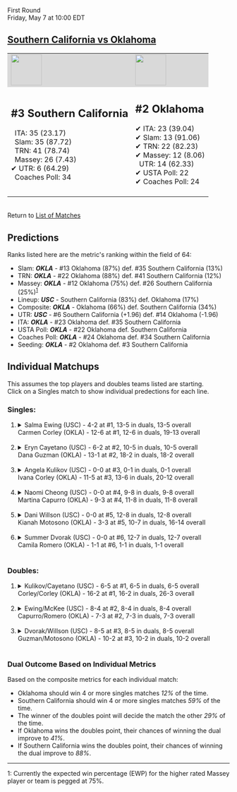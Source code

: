 First Round  
Friday, May 7 at 10:00 EDT
## [Southern California vs Oklahoma](https://www.ncaa.com/game/5833668) 

<table><tr style="background-color: #d9d9d9 !important"><td><img src="https://www.ncaa.com/sites/default/files/images/logos/schools/s/southern-california.70.png" width="70" height="70" /></td><td><img src="https://www.ncaa.com/sites/default/files/images/logos/schools/o/oklahoma.70.png" width="70" height="70" /></td></tr><tr>
<td>  

<h2>#3 Southern California</h2>  
&nbsp; ITA: 35 (23.17)<br>  
&nbsp; Slam: 35 (87.72)<br>  
&nbsp; TRN: 41 (78.74)<br>  
&nbsp; Massey: 26 (7.43)<br>  
&#10004; UTR: 6 (64.29)<br>  
&nbsp; Coaches Poll: 34<br>  
<br>  

</td>
<td>  

<h2>#2 Oklahoma</h2>  
&#10004; ITA: 23 (39.04)<br>  
&#10004; Slam: 13 (91.06)<br>  
&#10004; TRN: 22 (82.23)<br>  
&#10004; Massey: 12 (8.06)<br>  
&nbsp; UTR: 14 (62.33)<br>  
&#10004; USTA Poll: 22<br>  
&#10004; Coaches Poll: 24<br>  
<br>  

</td>
</tr></table>  


<br>Return to [List of Matches](../index.md)  

## Predictions  

Ranks listed here are the metric's ranking within the field of 64:  
- Slam: ***OKLA*** - #13 Oklahoma (87%) def. #35 Southern California (13%)  
- TRN: ***OKLA*** - #22 Oklahoma (88%) def. #41 Southern California (12%)  
- Massey: ***OKLA*** - #12 Oklahoma (75%) def. #26 Southern California (25%)<sup>[1](#footnote1)</sup>  
- Lineup: ***USC*** - Southern California (83%) def. Oklahoma (17%)  
- Composite: ***OKLA*** - Oklahoma (66%) def. Southern California (34%)  
- UTR: ***USC*** - #6 Southern California (+1.96) def. #14 Oklahoma (-1.96)  
- ITA: ***OKLA*** - #23 Oklahoma def. #35 Southern California  
- USTA Poll: ***OKLA*** - #22 Oklahoma def. Southern California  
- Coaches Poll: ***OKLA*** - #24 Oklahoma def. #34 Southern California  
- Seeding: ***OKLA*** - #2 Oklahoma def. #3 Southern California  

## Individual Matchups  
This assumes the top players and doubles teams listed are starting.  
Click on a Singles match to show individual predections for each line.  

### Singles:  

<ol>
<li><details>
<summary markdown="span">Salma Ewing (USC) - 4-2 at #1, 13-5 in duals, 13-5 overall<br>Carmen Corley (OKLA) - 12-6 at #1, 12-6 in duals, 19-13 overall</summary>
<h4>Predictions</h4><ul>
<li>Slam: <b><i>USC</i></b> - Ewing (61%) def. Corley (39%)</li>  
<li>TRN: <b><i>USC</i></b> - Ewing (85%) def. Corley (15%)</li>  
<li>Massey: <b><i>OKLA</i></b> - Corley (75%) def. Ewing (25%)<sup><a href="#footnote1">1</a></sup></li>  
<li>UTR: <b><i>USC</i></b> - Ewing (80%) def. Corley (20%)</li>  
<li>Composite: <b><i>USC</i></b> - Ewing (62%) def. Corley (38%)</li>  
<li>ITA: <b><i>USC</i></b> - Ewing (14.56) def. Corley (9.20)</li>  
</ul>
</details>&nbsp;</li>
<li><details>
<summary markdown="span">Eryn Cayetano (USC) - 6-2 at #2, 10-5 in duals, 10-5 overall<br>Dana Guzman (OKLA) - 13-1 at #2, 18-2 in duals, 18-2 overall</summary>
<h4>Predictions</h4><ul>
<li>Slam: <b><i>USC</i></b> - Cayetano (62%) def. Guzman (38%)</li>  
<li>TRN: <b><i>USC</i></b> - Cayetano (60%) def. Guzman (40%)</li>  
<li>Massey: <b><i>OKLA</i></b> - Guzman (75%) def. Cayetano (25%)<sup><a href="#footnote1">1</a></sup></li>  
<li>UTR: <b><i>USC</i></b> - Cayetano (66%) def. Guzman (34%)</li>  
<li>Composite: <b><i>USC</i></b> - Cayetano (52%) def. Guzman (48%)</li>  
<li>ITA: <b><i>OKLA</i></b> - Guzman (9.21) def. Cayetano (5.85)</li>  
</ul>
</details>&nbsp;</li>
<li><details>
<summary markdown="span">Angela Kulikov (USC) - 0-0 at #3, 0-1 in duals, 0-1 overall<br>Ivana Corley (OKLA) - 11-5 at #3, 13-6 in duals, 20-12 overall</summary>
<h4>Predictions</h4><ul>
<li>Slam: <b><i>OKLA</i></b> - Corley (100%) def. Kulikov (0%)</li>  
<li>TRN: <b><i>OKLA</i></b> - Corley (100%) def. Kulikov (0%)</li>  
<li>Massey: <b><i>OKLA</i></b> - Corley (75%) def. Kulikov (25%)<sup><a href="#footnote1">1</a></sup></li>  
<li>UTR: <b><i>OKLA</i></b> - Corley (99%) def. Kulikov (1%)</li>  
<li>Composite: <b><i>OKLA</i></b> - Corley (93%) def. Kulikov (7%)</li>  
<li>ITA: <b><i>OKLA</i></b> - Corley (6.90) def. Kulikov (0.00)</li>  
</ul>
</details>&nbsp;</li>
<li><details>
<summary markdown="span">Naomi Cheong (USC) - 0-0 at #4, 9-8 in duals, 9-8 overall<br>Martina Capurro (OKLA) - 9-3 at #4, 11-8 in duals, 11-8 overall</summary>
<h4>Predictions</h4><ul>
<li>Slam: <b><i>USC</i></b> - Cheong (81%) def. Capurro (19%)</li>  
<li>TRN: <b><i>USC</i></b> - Cheong (80%) def. Capurro (20%)</li>  
<li>Massey: <b><i>USC</i></b> - Cheong (75%) def. Capurro (25%)<sup><a href="#footnote1">1</a></sup></li>  
<li>UTR: <b><i>USC</i></b> - Cheong (81%) def. Capurro (19%)</li>  
<li>Composite: <b><i>USC</i></b> - Cheong (79%) def. Capurro (21%)</li>  
<li>ITA: <b><i>USC</i></b> - Cheong (4.19) def. Capurro (1.84)</li>  
</ul>
</details>&nbsp;</li>
<li><details>
<summary markdown="span">Dani Willson (USC) - 0-0 at #5, 12-8 in duals, 12-8 overall<br>Kianah Motosono (OKLA) - 3-3 at #5, 10-7 in duals, 16-14 overall</summary>
<h4>Predictions</h4><ul>
<li>Slam: <b><i>USC</i></b> - Willson (73%) def. Motosono (27%)</li>  
<li>TRN: <b><i>USC</i></b> - Willson (71%) def. Motosono (29%)</li>  
<li>Massey: <b><i>USC</i></b> - Willson (75%) def. Motosono (25%)<sup><a href="#footnote1">1</a></sup></li>  
<li>UTR: <b><i>USC</i></b> - Willson (78%) def. Motosono (22%)</li>  
<li>Composite: <b><i>USC</i></b> - Willson (73%) def. Motosono (27%)</li>  
<li>ITA: <b><i>USC</i></b> - Willson (1.74) def. Motosono (1.65)</li>  
</ul>
</details>&nbsp;</li>
<li><details>
<summary markdown="span">Summer Dvorak (USC) - 0-0 at #6, 12-7 in duals, 12-7 overall<br>Camila Romero (OKLA) - 1-1 at #6, 1-1 in duals, 1-1 overall</summary>
<h4>Predictions</h4><ul>
<li>Slam: <b><i>USC</i></b> - Dvorak (100%) def. Romero (0%)</li>  
<li>TRN: <b><i>USC</i></b> - Dvorak (100%) def. Romero (0%)</li>  
<li>Massey: <b><i>USC</i></b> - Dvorak (75%) def. Romero (25%)<sup><a href="#footnote1">1</a></sup></li>  
<li>UTR: <b><i>USC</i></b> - Dvorak (100%) def. Romero (0%)</li>  
<li>Composite: <b><i>USC</i></b> - Dvorak (93%) def. Romero (7%)</li>  
<li>ITA: <b><i>USC</i></b> - Dvorak (1.85) def. Romero (0.00)</li>  
</ul>
</details>&nbsp;</li>
</ol>

### Doubles:  

<ol>
<li><details>
<summary markdown="span">Kulikov/Cayetano (USC) - 6-5 at #1, 6-5 in duals, 6-5 overall<br>Corley/Corley (OKLA) - 16-2 at #1, 16-2 in duals, 26-3 overall</summary>
<br>Sorry, we don't have any metrics for this match
</details>&nbsp;</li>
<li><details>
<summary markdown="span">Ewing/McKee (USC) - 8-4 at #2, 8-4 in duals, 8-4 overall<br>Capurro/Romero (OKLA) - 7-3 at #2, 7-3 in duals, 7-3 overall</summary>
<br>Sorry, we don't have any metrics for this match
</details>&nbsp;</li>
<li><details>
<summary markdown="span">Dvorak/Willson (USC) - 8-5 at #3, 8-5 in duals, 8-5 overall<br>Guzman/Motosono (OKLA) - 10-2 at #3, 10-2 in duals, 10-2 overall</summary>
<br>Sorry, we don't have any metrics for this match
</details>&nbsp;</li>
</ol>

### Dual Outcome Based on Individual Metrics  

Based on the composite metrics for each individual match:  
- Oklahoma should win 4 or more singles matches _12%_ of the time.
- Southern California should win 4 or more singles matches _59%_ of the time.
- The winner of the doubles point will decide the match the other _29%_ of the time.
- If Oklahoma wins the doubles point, their chances of winning the dual improve to _41%_.
- If Southern California wins the doubles point, their chances of winning the dual improve to _88%_.


------
<a name="footnote1">1</a>: Currently the expected win percentage (EWP) for the higher rated Massey player or team is pegged at 75%.
